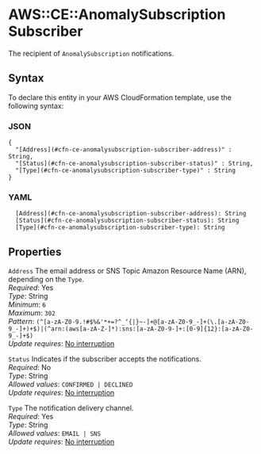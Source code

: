 # AWS::CE::AnomalySubscription Subscriber<a name="aws-properties-ce-anomalysubscription-subscriber"></a>

The recipient of `AnomalySubscription` notifications\. 

## Syntax<a name="aws-properties-ce-anomalysubscription-subscriber-syntax"></a>

To declare this entity in your AWS CloudFormation template, use the following syntax:

### JSON<a name="aws-properties-ce-anomalysubscription-subscriber-syntax.json"></a>

```
{
  "[Address](#cfn-ce-anomalysubscription-subscriber-address)" : String,
  "[Status](#cfn-ce-anomalysubscription-subscriber-status)" : String,
  "[Type](#cfn-ce-anomalysubscription-subscriber-type)" : String
}
```

### YAML<a name="aws-properties-ce-anomalysubscription-subscriber-syntax.yaml"></a>

```
  [Address](#cfn-ce-anomalysubscription-subscriber-address): String
  [Status](#cfn-ce-anomalysubscription-subscriber-status): String
  [Type](#cfn-ce-anomalysubscription-subscriber-type): String
```

## Properties<a name="aws-properties-ce-anomalysubscription-subscriber-properties"></a>

`Address`  <a name="cfn-ce-anomalysubscription-subscriber-address"></a>
 The email address or SNS Topic Amazon Resource Name \(ARN\), depending on the `Type`\.   
*Required*: Yes  
*Type*: String  
*Minimum*: `6`  
*Maximum*: `302`  
*Pattern*: `(^[a-zA-Z0-9.!#$%&'*+=?^_‘{|}~-]+@[a-zA-Z0-9_-]+(\.[a-zA-Z0-9_-]+)+$)|(^arn:(aws[a-zA-Z-]*):sns:[a-zA-Z0-9-]+:[0-9]{12}:[a-zA-Z0-9_-]+$)`  
*Update requires*: [No interruption](https://docs.aws.amazon.com/AWSCloudFormation/latest/UserGuide/using-cfn-updating-stacks-update-behaviors.html#update-no-interrupt)

`Status`  <a name="cfn-ce-anomalysubscription-subscriber-status"></a>
Indicates if the subscriber accepts the notifications\.   
*Required*: No  
*Type*: String  
*Allowed values*: `CONFIRMED | DECLINED`  
*Update requires*: [No interruption](https://docs.aws.amazon.com/AWSCloudFormation/latest/UserGuide/using-cfn-updating-stacks-update-behaviors.html#update-no-interrupt)

`Type`  <a name="cfn-ce-anomalysubscription-subscriber-type"></a>
The notification delivery channel\.   
*Required*: Yes  
*Type*: String  
*Allowed values*: `EMAIL | SNS`  
*Update requires*: [No interruption](https://docs.aws.amazon.com/AWSCloudFormation/latest/UserGuide/using-cfn-updating-stacks-update-behaviors.html#update-no-interrupt)
